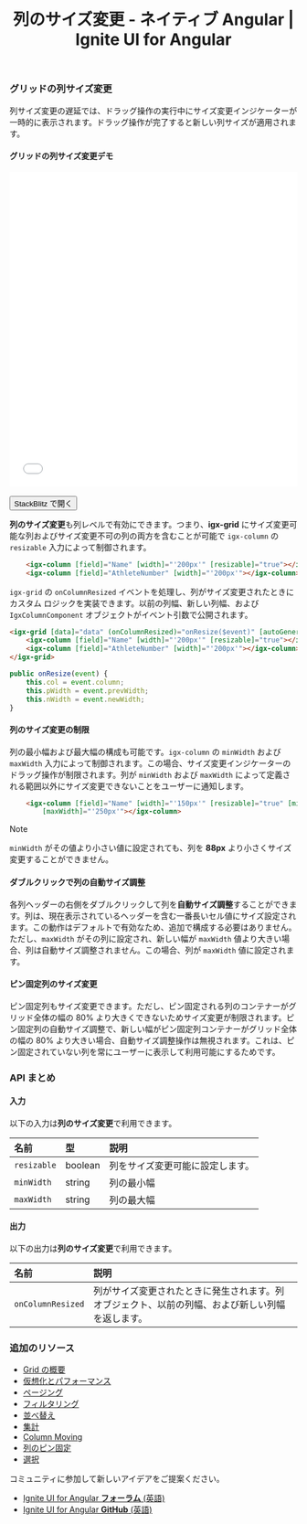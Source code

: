 ﻿---
title: 列のサイズ変更 - ネイティブ Angular | Ignite UI for Angular
_description: Ignite UI for Angular 遅延の列のイズ変更を使用すると、ドラッグ操作が実行中に、一時のサイズ変更インジケーターが表示されます。
_keywords: Ignite UI for Angular, UI コントロール, Angular ウィジェット, web ウィジェット, UI ウィジェット, Angular, ネイティブ Angular コンポーネント スィート, ネイティブ Angular コントロール, ネイティブ Angular コンポーネント ライブラリ, Angular Data Grid コンポーネント, Angular Data Grid コントロール, ネイティブ Angular コンポーネント, Angular Grid コンポーネント, Angular Grid コントロール, Angular 高いパフォーマンス Grid, 列のサイズ変更, 遅延列サイズ変更, グリッド列のサイズ変更, Angular Grid 列のサイズ変更, Angular 列
_language: ja
---

### グリッドの列サイズ変更

列サイズ変更の遅延では、ドラッグ操作の実行中にサイズ変更インジケーターが一時的に表示されます。ドラッグ操作が完了すると新しい列サイズが適用されます。

#### グリッドの列サイズ変更デモ

<div class="sample-container loading" style="height:550px">
    <iframe id="grid-resizing-sample-iframe" src='{environment:demosBaseUrl}/grid-resizing-sample' width="100%" height="100%" seamless frameBorder="0" onload="onSampleIframeContentLoaded(this);"></iframe>
</div>
<br/>
<div>
<button data-localize="stackblitz" class="stackblitz-btn" data-iframe-id="grid-resizing-sample-iframe" data-demos-base-url="{environment:demosBaseUrl}">StackBlitz で開く</button>
</div>
<div class="divider--half"></div>

**列のサイズ変更**も列レベルで有効にできます。つまり、**igx-grid** にサイズ変更可能な列およびサイズ変更不可の列の両方を含むことが可能で `igx-column` の `resizable` 入力によって制御されます。

```html
    <igx-column [field]="Name" [width]="'200px'" [resizable]="true"></igx-column>
    <igx-column [field]="AthleteNumber" [width]="'200px'"></igx-column>
```

`igx-grid` の `onColumnResized` イベントを処理し、列がサイズ変更されたときにカスタム ロジックを実装できます。以前の列幅、新しい列幅、および `IgxColumnComponent` オブジェクトがイベント引数で公開されます。

```html
<igx-grid [data]="data" (onColumnResized)="onResize($event)" [autoGenerate]="false">
    <igx-column [field]="Name" [width]="'200px'" [resizable]="true"></igx-column>
    <igx-column [field]="AthleteNumber" [width]="'200px'"></igx-column>
</igx-grid>
```

```typescript
public onResize(event) {
    this.col = event.column;
    this.pWidth = event.prevWidth;
    this.nWidth = event.newWidth;
}
```

#### 列のサイズ変更の制限

列の最小幅および最大幅の構成も可能です。`igx-column` の `minWidth` および `maxWidth` 入力によって制御されます。この場合、サイズ変更インジケーターのドラッグ操作が制限されます。列が `minWidth` および `maxWidth` によって定義される範囲以外にサイズ変更できないことをユーザーに通知します。

```html
    <igx-column [field]="Name" [width]="'150px'" [resizable]="true" [minWidth]="'60px'"
        [maxWidth]="'250px'"></igx-column>
```

> [!NOTE]
> `minWidth` がその値より小さい値に設定されても、列を **88px** より小さくサイズ変更することができません。

#### ダブルクリックで列の自動サイズ調整

各列ヘッダーの右側をダブルクリックして列を**自動サイズ調整**することができます。列は、現在表示されているヘッダーを含む一番長いセル値にサイズ設定されます。この動作はデフォルトで有効なため、追加で構成する必要はありません。ただし、`maxWidth` がその列に設定され、新しい幅が `maxWidth` 値より大きい場合、列は自動サイズ調整されません。この場合、列が `maxWidth` 値に設定されます。

#### ピン固定列のサイズ変更

ピン固定列もサイズ変更できます。ただし、ピン固定される列のコンテナーがグリッド全体の幅の 80% より大きくできないためサイズ変更が制限されます。ピン固定列の自動サイズ調整で、新しい幅がピン固定列コンテナーがグリッド全体の幅の 80% より大きい場合、自動サイズ調整操作は無視されます。これは、ピン固定されていない列を常にユーザーに表示して利用可能にするためです。

### API まとめ

#### 入力
以下の入力は**列のサイズ変更**で利用できます。

| 名前 | 型 | 説明 |
| :--- | :--- | :--- |
|`resizable`|boolean|列をサイズ変更可能に設定します。|
|`minWidth`|string|列の最小幅|
|`maxWidth`|string|列の最大幅|

<div class="divider--half"></div>

#### 出力
以下の出力は**列のサイズ変更**で利用できます。

| 名前 | 説明 |
| :--- | :--- |
|`onColumnResized`|列がサイズ変更されたときに発生されます。列オブジェクト、以前の列幅、および新しい列幅を返します。|

<div class="divider--half"></div>

### 追加のリソース
<div class="divider--half"></div>

* [Grid の概要](grid.md)
* [仮想化とパフォーマンス](grid_virtualization.md)
* [ページング](grid_paging.md)
* [フィルタリング](grid_filtering.md)
* [並べ替え](grid_sorting.md)
* [集計](grid_summaries.md)
* [Column Moving](grid_column_moving.md)
* [列のピン固定](grid_column_pinning.md)
* [選択](grid_selection.md)

<div class="divider--half"></div>
コミュニティに参加して新しいアイデアをご提案ください。

* [Ignite UI for Angular **フォーラム** (英語)](https://www.infragistics.com/community/forums/f/ignite-ui-for-angular)
* [Ignite UI for Angular **GitHub** (英語)](https://github.com/IgniteUI/igniteui-angular)
